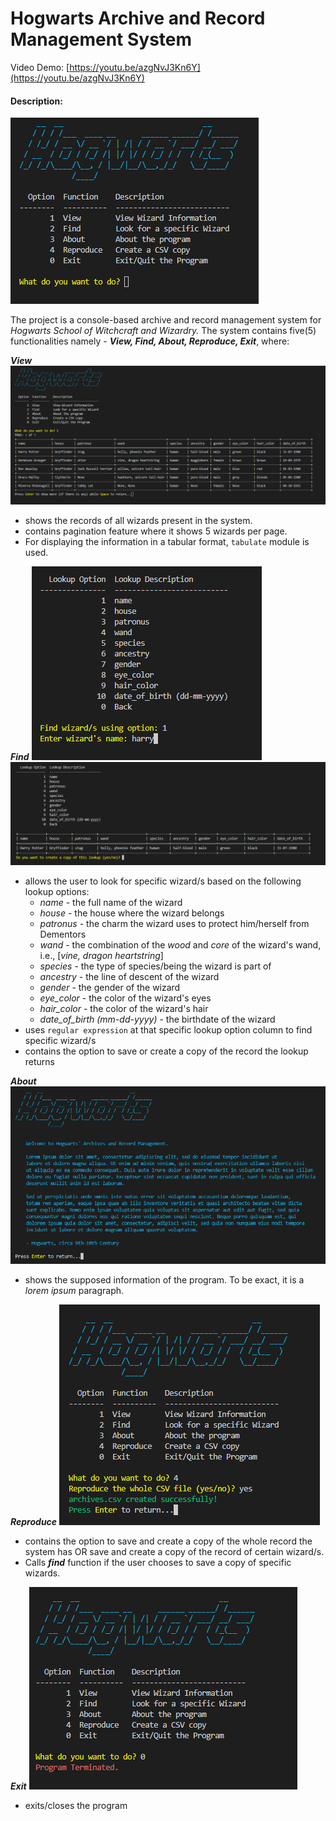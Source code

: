 # Hogwarts Archive and Record Management System
Video Demo:  [https://youtu.be/azgNvJ3Kn6Y](https://youtu.be/azgNvJ3Kn6Y)

#### Description:
![main menu](/screenshots/main_menu.png)

The project is a console-based archive and record management system for *Hogwarts School of Witchcraft and Wizardry.*
The system contains five(5) functionalities namely - ***View, Find, About, Reproduce, Exit***, where:

***View*** 
![main menu](/screenshots/view.png)

- shows the records of all wizards present in the system. 
- contains pagination feature where it shows 5 wizards per page.
- For displaying the information in a tabular format, `tabulate` module is used.

***Find***
![main menu](/screenshots/find_1.png)
![main menu](/screenshots/find_2.png)

- allows the user to look for specific wizard/s based on the following lookup options:
    - *name* - the full name of the wizard
    - *house* - the house where the wizard belongs
    - *patronus* - the charm the wizard uses to protect him/herself from Dementors 
    - *wand* - the combination of the *wood* and *core* of the wizard's wand, i.e., [*vine, dragon heartstring*]
    - *species* - the type of species/being the wizard is part of
    - *ancestry* - the line of descent of the wizard 
    - *gender* - the gender of the wizard
    - *eye_color* - the color of the wizard's eyes
    - *hair_color* - the color of the wizard's hair
    - *date_of_birth (mm-dd-yyyy)* - the birthdate of the wizard
- uses `regular expression` at that specific lookup option column to find specific wizard/s
- contains the option to save or create a copy of the record the lookup returns

***About***
![main menu](/screenshots/about.png)

- shows the supposed information of the program. To be exact, it is a *lorem ipsum* paragraph.

***Reproduce***
![main menu](/screenshots/reproduce.png)

- contains the option to save and create a copy of the whole record the system has OR save and create a copy of the record of certain wizard/s.
- Calls ***find*** function if the user chooses to save a copy of specific wizards.

***Exit***
![main menu](/screenshots/exit.png)

- exits/closes the program
